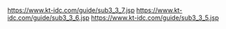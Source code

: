 https://www.kt-idc.com/guide/sub3_3_7.jsp
https://www.kt-idc.com/guide/sub3_3_6.jsp
https://www.kt-idc.com/guide/sub3_3_5.jsp